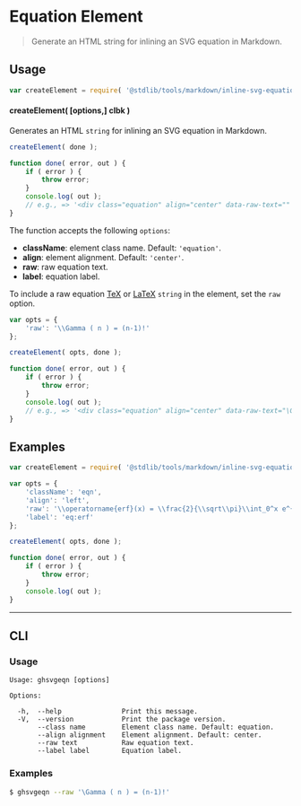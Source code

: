 # Equation Element

> Generate an HTML string for inlining an SVG equation in Markdown.


<!-- Section to include introductory text. Make sure to keep an empty line after the intro `section` element and another before the `/section` close. -->

<section class="intro">

</section>

<!-- /.intro -->

<!-- Package usage documentation. -->

<section class="usage">

## Usage

``` javascript
var createElement = require( '@stdlib/tools/markdown/inline-svg-equation' );
```

#### createElement( \[options,\] clbk )

Generates an HTML `string` for inlining an SVG equation in Markdown.

``` javascript
createElement( done );

function done( error, out ) {
    if ( error ) {
        throw error;
    }
    console.log( out );
    // e.g., => '<div class="equation" align="center" data-raw-text="" data-equation="">\n    <svg xmlns:xlink="http://www.w3.org/1999/xlink" width="0" height="0.343ex" style="vertical-align: -0.171ex;" viewBox="0 -73.8 0 147.5" role="img" focusable="false" xmlns="http://www.w3.org/2000/svg" aria-labelledby="MathJax-SVG-1-Title"><title id="MathJax-SVG-1-Title"></title><defs aria-hidden="true"></defs><g stroke="currentColor" fill="currentColor" stroke-width="0" transform="matrix(1 0 0 -1 0 0)" aria-hidden="true"></g></svg>\n</div>'
}
```

The function accepts the following `options`:

* __className__: element class name. Default: `'equation'`.
* __align__: element alignment. Default: `'center'`.
* __raw__: raw equation text.
* __label__: equation label.

To include a raw equation [TeX][tex] or [LaTeX][latex] `string` in the element, set the `raw` option.

``` javascript
var opts = {
    'raw': '\\Gamma ( n ) = (n-1)!'
};

createElement( opts, done );

function done( error, out ) {
    if ( error ) {
        throw error;
    }
    console.log( out );
    // e.g., => '<div class="equation" align="center" data-raw-text="\Gamma ( n ) = (n-1)!" data-equation=""> ... </div>'
}
```

</section>

<!-- /.usage -->

<!-- Package usage notes. Make sure to keep an empty line after the `section` element and another before the `/section` close. -->

<section class="notes">

</section>

<!-- /.notes -->

<!-- Package usage examples. -->

<section class="examples">

## Examples

``` javascript
var createElement = require( '@stdlib/tools/markdown/inline-svg-equation' );

var opts = {
    'className': 'eqn',
    'align': 'left',
    'raw': '\\operatorname{erf}(x) = \\frac{2}{\\sqrt\\pi}\\int_0^x e^{-t^2}\\,\\mathrm dt',
    'label': 'eq:erf'
};

createElement( opts, done );

function done( error, out ) {
    if ( error ) {
        throw error;
    }
    console.log( out );
}
```

</section>

<!-- /.examples -->


---

<section class="cli">

## CLI

<!-- CLI usage documentation. -->

<section class="usage">

### Usage

``` text
Usage: ghsvgeqn [options]

Options:

  -h,  --help               Print this message.
  -V,  --version            Print the package version.
       --class name         Element class name. Default: equation.
       --align alignment    Element alignment. Default: center.
       --raw text           Raw equation text.
       --label label        Equation label.
```

</section>

<!-- /.usage -->

<!-- CLI usage notes. Make sure to keep an empty line after the `section` element and another before the `/section` close. -->

<section class="notes">

</section>

<!-- /.notes -->

<!-- CLI usage examples. -->

<section class="examples">

### Examples

``` bash
$ ghsvgeqn --raw '\Gamma ( n ) = (n-1)!'

```

</section>

<!-- /.examples -->

</section>

<!-- /.cli -->

<!-- Section to include cited references. If references are included, add a horizontal rule *before* the section. Make sure to keep an empty line after the `section` element and another before the `/section` close. -->

<section class="references">

</section>

<!-- /.references -->

<!-- Section for all links. Make sure to keep an empty line after the `section` element and another before the `/section` close. -->

<section class="links">

[tex]: https://en.wikipedia.org/wiki/TeX
[latex]: https://en.wikipedia.org/wiki/LaTeX

</section>

<!-- /.links -->
